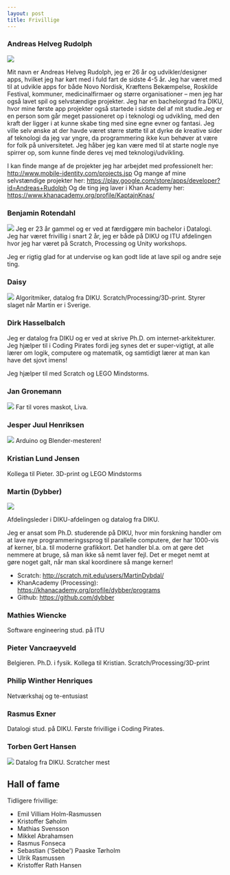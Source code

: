 ```yaml
---
layout: post
title: Frivillige
---
```


### Andreas Helveg Rudolph
<img src="/images/frivillige/andreas.jpg" class="frivillig" />

Mit navn er Andreas Helveg Rudolph, jeg er 26 år og udvikler/designer
apps, hvilket jeg har kørt med i fuld fart de sidste 4-5 år.  Jeg har
været med til at udvikle apps for både Novo Nordisk, Kræftens
Bekæmpelse, Roskilde Festival, kommuner, medicinalfirmaer og større
organisationer – men jeg har også lavet spil og selvstændige
projekter. Jeg har en bachelorgrad fra DIKU, hvor mine første app
projekter også startede i sidste del af mit studie.Jeg er en person
som går meget passioneret op i teknologi og udvikling, med den kraft
der ligger i at kunne skabe ting med sine egne evner og fantasi. Jeg
ville selv ønske at der havde været større støtte til at dyrke de
kreative sider af teknologi da jeg var yngre, da programmering ikke
kun behøver at være for folk på universitetet. Jeg håber jeg kan være
med til at starte nogle nye spirrer op, som kunne finde deres vej med
teknologi/udvikling.

I kan finde mange af de projekter jeg har arbejdet med professionelt her:
<http://www.mobile-identity.com/projects.jsp>
Og mange af mine selvstændige projekter her:
<https://play.google.com/store/apps/developer?id=Andreas+Rudolph>
Og de ting jeg laver i Khan Academy her:
<https://www.khanacademy.org/profile/KaptajnKnas/>


### Benjamin Rotendahl
<img src="/images/frivillige/benjamin_rotendahl.jpg" class="frivillig" />
Jeg er 23 år gammel og er ved at færdiggøre min bachelor i Datalogi.
Jeg har været frivillig i snart 2 år, jeg er både på DIKU og ITU afdelingen hvor
jeg har været på Scratch, Processing og Unity workshops.

Jeg er rigtig glad for at undervise og kan godt lide at lave spil og andre seje
ting.

### Daisy
<img src="/images/frivillige/daisy.jpg" class="frivillig" />
Algoritmiker, datalog fra DIKU. Scratch/Processing/3D-print. Styrer
slaget når Martin er i Sverige.

### Dirk Hasselbalch
Jeg er datalog fra DIKU og er ved at skrive Ph.D. om internet-arkitekturer.
Jeg hjælper til i Coding Pirates fordi jeg synes det er super-vigtigt, at
alle lærer om logik, computere og matematik, og samtidigt lærer at man kan
have det sjovt imens!

Jeg hjælper til med Scratch og LEGO Mindstorms.

### Jan Gronemann
<img src="/images/frivillige/jan.jpg" class="frivillig" />
Far til vores maskot, Liva.

### Jesper Juul Henriksen
<img src="/images/frivillige/jesper.jpg" class="frivillig" />
Arduino og Blender-mesteren!

### Kristian Lund Jensen
Kollega til Pieter. 3D-print og LEGO Mindstorms

### Martin (Dybber)
<img src="/images/frivillige/martindybdal.jpg" class="frivillig" />

Afdelingsleder i DIKU-afdelingen og datalog fra DIKU.

Jeg er ansat som Ph.D. studerende på DIKU, hvor min forskning handler
om at lave nye programmeringssprog til parallelle computere, der har
1000-vis af kerner, bl.a. til moderne grafikkort. Det handler bl.a. om
at gøre det nemmere at bruge, så man ikke så nemt laver fejl. Det er
meget nemt at gøre noget galt, når man skal koordinere så mange
kerner!

 - Scratch: <http://scratch.mit.edu/users/MartinDybdal/>
 - KhanAcademy (Processing): <https://khanacademy.org/profile/dybber/programs>
 - Github: <https://github.com/dybber>

### Mathies Wiencke
Software engineering stud. på ITU

### Pieter Vancraeyveld
Belgieren. Ph.D. i fysik. Kollega til
Kristian. Scratch/Processing/3D-print

### Philip Winther Henriques
Netværkshaj og te-entusiast

### Rasmus Exner
Datalogi stud. på DIKU. Første frivillige i Coding Pirates.

### Torben Gert Hansen
<img src="/images/frivillige/torben.jpg" class="frivillig" />
Datalog fra DIKU. Scratcher mest

## Hall of fame

Tidligere frivillige:

 * Emil Villiam Holm-Rasmussen
 * Kristoffer Søholm
 * Mathias Svensson
 * Mikkel Abrahamsen
 * Rasmus Fonseca
 * Sebastian ('Sebbe') Paaske Tørholm
 * Ulrik Rasmussen
 * Kristoffer Rath Hansen
